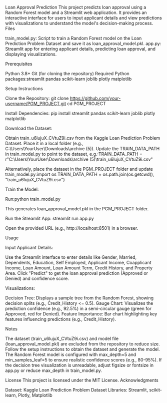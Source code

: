 Loan Approval Prediction
This project predicts loan approval using a Random Forest model and a Streamlit web application. It provides an interactive interface for users to input applicant details and view predictions with visualizations to understand the model's decision-making process.
Files

train_model.py: Script to train a Random Forest model on the Loan Prediction Problem Dataset and save it as loan_approval_model.pkl.
app.py: Streamlit app for entering applicant details, predicting loan approval, and displaying visualizations.

Prerequisites

Python 3.8+
Git (for cloning the repository)
Required Python packages:streamlit
pandas
scikit-learn
joblib
plotly
matplotlib



Setup Instructions

Clone the Repository:
git clone https://github.com/your-username/PGM_PROJECT.git
cd PGM_PROJECT


Install Dependencies:
pip install streamlit pandas scikit-learn joblib plotly matplotlib


Download the Dataset:

Obtain train_u6lujuX_CVtuZ9i.csv from the Kaggle Loan Prediction Problem Dataset.
Place it in a local folder (e.g., C:\Users\YourUser\Downloads\archive (5)).
Update the TRAIN_DATA_PATH in train_model.py to point to the dataset, e.g.:TRAIN_DATA_PATH = r"C:\Users\YourUser\Downloads\archive (5)\train_u6lujuX_CVtuZ9i.csv"


Alternatively, place the dataset in the PGM_PROJECT folder and update train_model.py:import os
TRAIN_DATA_PATH = os.path.join(os.getcwd(), "train_u6lujuX_CVtuZ9i.csv")




Train the Model:

Run:python train_model.py


This generates loan_approval_model.pkl in the PGM_PROJECT folder.


Run the Streamlit App:
streamlit run app.py


Open the provided URL (e.g., http://localhost:8501) in a browser.



Usage

Input Applicant Details:

Use the Streamlit interface to enter details like Gender, Married, Dependents, Education, Self Employed, Applicant Income, Coapplicant Income, Loan Amount, Loan Amount Term, Credit History, and Property Area.
Click "Predict" to get the loan approval prediction (Approved or Denied) and confidence score.


Visualizations:

Decision Tree: Displays a sample tree from the Random Forest, showing decision splits (e.g., Credit_History <= 0.5).
Gauge Chart: Visualizes the prediction confidence (e.g., 92.5%) in a semi-circular gauge (green for Approved, red for Denied).
Feature Importance: Bar chart highlighting key features influencing predictions (e.g., Credit_History).



Notes

The dataset (train_u6lujuX_CVtuZ9i.csv) and model file (loan_approval_model.pkl) are excluded from the repository to reduce size. Follow the setup instructions to obtain the dataset and generate the model.
The Random Forest model is configured with max_depth=5 and min_samples_leaf=5 to ensure realistic confidence scores (e.g., 80-95%).
If the decision tree visualization is unreadable, adjust figsize or fontsize in app.py or reduce max_depth in train_model.py.

License
This project is licensed under the MIT License.
Acknowledgments

Dataset: Kaggle Loan Prediction Problem Dataset
Libraries: Streamlit, scikit-learn, Plotly, Matplotlib

